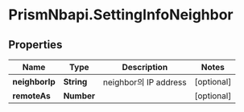 # PrismNbapi.SettingInfoNeighbor

## Properties
Name | Type | Description | Notes
------------ | ------------- | ------------- | -------------
**neighborIp** | **String** | neighbor의 IP address | [optional] 
**remoteAs** | **Number** |  | [optional] 


